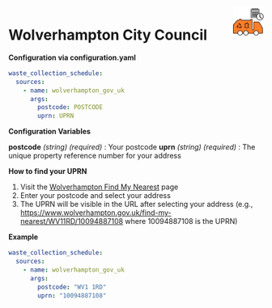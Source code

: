 <img src="/images/icon.png" alt="Waste Collection Schedule logo" title="Waste Collection Schedule" align="right" height="60" />

# Wolverhampton City Council

**Configuration via configuration.yaml**

```yaml
waste_collection_schedule:
  sources:
    - name: wolverhampton_gov_uk
      args:
        postcode: POSTCODE
        uprn: UPRN
```

**Configuration Variables**

**postcode** _(string) (required)_ : Your postcode
**uprn** _(string) (required)_ : The unique property reference number for your address

**How to find your UPRN**
1. Visit the [Wolverhampton Find My Nearest](https://www.wolverhampton.gov.uk/find-my-nearest) page
2. Enter your postcode and select your address
3. The UPRN will be visible in the URL after selecting your address (e.g., https://www.wolverhampton.gov.uk/find-my-nearest/WV11RD/10094887108 where 10094887108 is the UPRN)

**Example**

```yaml
waste_collection_schedule:
  sources:
    - name: wolverhampton_gov_uk
      args:
        postcode: "WV1 1RD"
        uprn: "10094887108"